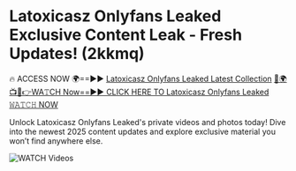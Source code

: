 # Latoxicasz Onlyfans Leaked Exclusive Content Leak - Fresh Updates! (2kkmq)

🔥 ACCESS NOW 🌍==►► <a href="https://tinyurl.com/3fjeunct" rel="nofollow">Latoxicasz Onlyfans Leaked Latest Collection</a></h3>
[🔴🌍📺📱👉WA𝚃CH Now==►► CLICK HERE TO Latoxicasz Onlyfans Leaked 𝚆𝙰𝚃𝙲𝙷 NOW](https://tinyurl.com/3fjeunct)

Unlock Latoxicasz Onlyfans Leaked's private videos and photos today! Dive into the newest 2025 content updates and explore exclusive material you won’t find anywhere else.


<a href="https://tinyurl.com/3fjeunct" rel="nofollow" data-target="animated-image.originalLink"><img src="https://camo.githubusercontent.com/8a4f000d20f83aca3bf7ec5f350d767afa0574a8a352519fd8cfa583a6f93a33/68747470733a2f2f692e696d6775722e636f6d2f644a486b345a712e676966" alt="WATCH Videos" data-canonical-src="https://i.imgur.com/dJHk4Zq.gif" style="max-width: 100%; display: inline-block;" data-target="animated-image.originalImage"></a>
